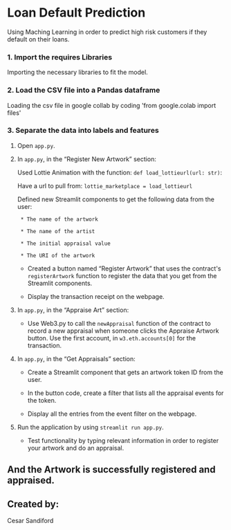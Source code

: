 # Loan Default Prediction

Using Maching Learning in order to predict high risk customers if they default on their loans.

### 1. Import the requires Libraries

Importing the necessary libraries to fit the model.


### 2. Load the CSV file into a Pandas dataframe

Loading the csv file in google collab by coding 'from google.colab import files'


### 3. Separate the data into labels and features

1. Open `app.py`.

2. In `app.py`, in the “Register New Artwork” section:

     Used Lottie Animation with the function: `def load_lottieurl(url: str)`:
    
     Have a url to pull from: `lottie_marketplace = load_lottieurl`

     Defined new Streamlit components to get the following data from the user:

        * The name of the artwork

        * The name of the artist

        * The initial appraisal value

        * The URI of the artwork

    * Created a button named “Register Artwork” that uses the contract's `registerArtwork` function to register the data that you get from the Streamlit components.

    * Display the transaction receipt on the webpage.

3. In `app.py`, in the “Appraise Art” section:

    * Use Web3.py to call the `newAppraisal` function of the contract to record a new appraisal when someone clicks the Appraise Artwork button. Use the first account, in `w3.eth.accounts[0]` for the transaction.

4. In `app.py`, in the “Get Appraisals” section:

    * Create a Streamlit component that gets an artwork token ID from the user.

    * In the button code, create a filter that lists all the appraisal events for the token.

    * Display all the entries from the event filter on the webpage.

5. Run the application by using `streamlit run app.py`.
    
    * Test functionality by typing relevant information in order to register your artwork and do an appraisal.

## And the Artwork is successfully registered and appraised.

## Created by: 

Cesar Sandiford






